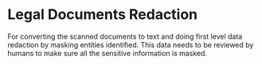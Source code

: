 # Legal Documents Redaction
For converting the scanned documents to text and doing first level data redaction by masking entities identified. This data needs to be reviewed by humans to make sure all the sensitive information is masked.
